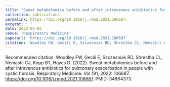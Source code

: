 ```yaml
---
title: "Sweat metabolomics before and after intravenous antibiotics for pulmonary exacerbation in people with cystic fibrosis."
collection: publications
permalink: https://doi.org/10.1016/j.rmed.2021.106687.
excerpt: ' '
date: 2022-05-03
venue: 'Respiratory Medicine'
paperurl: 'https://doi.org/10.1016/j.rmed.2021.106687'
citation: 'Woodley FW, Gecili E, Szczesniak RD, Shrestha CL, Nemastil CJ, Kopp BT, Hayes D. (2022). &quot;Sweat metabolomics before and after intravenous antibiotics for pulmonary exacerbation in people with cystic fibrosis.&quot; <i> Respiratory Medicine 1</i>Vol 191, 2022: 106687.'
---
```


Recommended citation: Woodley FW, Gecili E, Szczesniak RD, Shrestha CL, Nemastil CJ, Kopp BT, Hayes D. (2022). Sweat metabolomics before and after intravenous antibiotics for pulmonary exacerbation in people with cystic fibrosis. Respiratory Medicine. Vol 191, 2022: 106687. https://doi.org/10.1016/j.rmed.2021.106687. PMID: 34864373.
